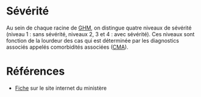 # Sévérité
<!-- SPDX-License-Identifier: MPL-2.0 -->

Au sein de chaque racine de [GHM](GHM.md), on distingue quatre niveaux de sévérité (niveau 1 : sans sévérité, niveaux 2, 3 et 4 : avec sévérité). 
Ces niveaux sont fonction de la lourdeur des cas qui est déterminée par les diagnostics associés appelés comorbidités associées ([CMA](CMA.md)).

# Références

- [Fiche](https://solidarites-sante.gouv.fr/professionnels/gerer-un-etablissement-de-sante-medico-social/financement/financement-des-etablissements-de-sante-10795/financement-des-etablissements-de-sante-glossaire/article/severite-niveau-de) sur le site internet du ministère
